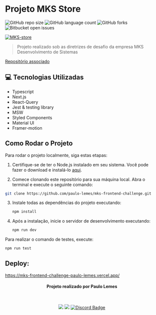 # Projeto MKS Store

![GitHub repo size](https://img.shields.io/github/repo-size/paulo-lemes/mks-frontend-challenge?style=for-the-badge)
![GitHub language count](https://img.shields.io/github/languages/count/paulo-lemes/mks-frontend-challenge?style=for-the-badge)
![GitHub forks](https://img.shields.io/github/forks/paulo-lemes/mks-frontend-challenge?style=for-the-badge)
![Bitbucket open issues](https://img.shields.io/bitbucket/issues/paulo-lemes/mks-frontend-challenge?style=for-the-badge)

<a href="https://ibb.co/rybR4ZR"><img src="https://i.ibb.co/0JBRhfR/MKS-store.png" alt="MKS-store" border="0" /></a>

> Projeto realizado sob as diretrizes de desafio da empresa MKS Desenvolvimento de Sistemas

[Repositório associado](https://github.com/MKS-desenvolvimento-de-sistemas/mks-frontend-challenge/tree/main)

## 💻 Tecnologias Utilizadas

- Typescript
- Next.js
- React-Query
- Jest & testing library
- MSW
- Styled Components
- Material UI
- Framer-motion

## Como Rodar o Projeto

Para rodar o projeto localmente, siga estas etapas:

1. Certifique-se de ter o Node.js instalado em seu sistema. Você pode fazer o download e instalá-lo [aqui](https://nodejs.org/).

2. Comece clonando este repositório para sua máquina local. Abra o terminal e execute o seguinte comando:

```bash
git clone https://github.com/paulo-lemes/mks-frontend-challenge.git
```

3. Instale todas as dependências do projeto executando:

   ```bash
   npm install
   ```

4. Após a instalação, inicie o servidor de desenvolvimento executando:

   ```bash
   npm run dev
   ```
   
Para realizar o comando de testes, execute:

   ```bash
   npm run test
   ```


## Deploy:

https://mks-frontend-challenge-paulo-lemes.vercel.app/


<div id="header" align="center">
 
 
#### Projeto realizado por Paulo Lemes
<br/>
 
  <a href="https://www.linkedin.com/in/-paulolemes/" target="_blank"><img src="https://img.shields.io/badge/-LinkedIn-%230077B5?style=for-the-badge&logo=linkedin&logoColor=white" target="_blank"></a> 
  <a href = "mailto:paulo-lemes@live.com"><img src="https://img.shields.io/badge/-Email-%23333?style=for-the-badge&logo=gmail&logoColor=white" target="_blank"></a>
   <a href="https://discordapp.com/users/430034249656172555" target="_blank">
  <img src="https://img.shields.io/badge/Discord-7289DA?style=for-the-badge&logo=discord&logoColor=white" alt="Discord Badge" width="">
</a>



</div>
